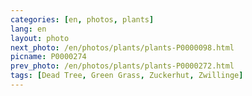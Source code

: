 ```yaml
---
categories: [en, photos, plants]
lang: en
layout: photo
next_photo: /en/photos/plants/plants-P0000098.html
picname: P0000274
prev_photo: /en/photos/plants/plants-P0000272.html
tags: [Dead Tree, Green Grass, Zuckerhut, Zwillinge]
---
```

